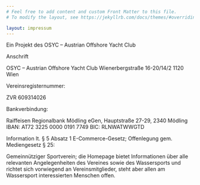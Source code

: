 ```yaml
---
# Feel free to add content and custom Front Matter to this file.
# To modify the layout, see https://jekyllrb.com/docs/themes/#overriding-theme-defaults

layout: impressum
---
```

Ein Projekt des OSYC – Austrian Offshore Yacht Club

Anschrift

OSYC – Austrian Offshore Yacht Club
Wienerbergstraße 16-20/14/2
1120 Wien

Vereinsregisternummer:

ZVR 609314026

Bankverbindung:

Raiffeisen Regionalbank Mödling eGen, Hauptstraße 27-29, 2340 Mödling
IBAN: AT72 3225 0000 0191 7749     BIC: RLNWATWWGTD

Information lt. § 5 Absatz 1 E-Commerce-Gesetz; Offenlegung gem. Mediengesetz § 25:

Gemeinnütziger Sportverein; die Homepage bietet Informationen über alle relevanten Angelegenheiten des Vereines sowie des Wassersports und richtet sich vorwiegend an Vereinsmitglieder, steht aber allen am Wassersport interessierten Menschen offen.